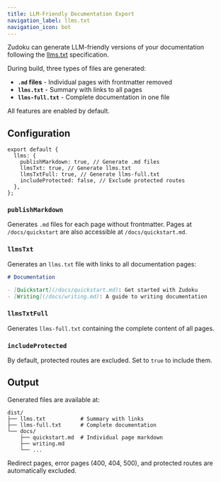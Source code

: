 ```yaml
---
title: LLM-Friendly Documentation Export
navigation_label: llms.txt
navigation_icon: bot
---
```


Zudoku can generate LLM-friendly versions of your documentation following the
[llms.txt](https://llmstxt.org/) specification.

During build, three types of files are generated:

- **`.md` files** - Individual pages with frontmatter removed
- **`llms.txt`** - Summary with links to all pages
- **`llms-full.txt`** - Complete documentation in one file

All features are enabled by default.

## Configuration

```tsx title="zudoku.config.tsx"
export default {
  llms: {
    publishMarkdown: true, // Generate .md files
    llmsTxt: true, // Generate llms.txt
    llmsTxtFull: true, // Generate llms-full.txt
    includeProtected: false, // Exclude protected routes
  },
};
```

### `publishMarkdown`

Generates `.md` files for each page without frontmatter. Pages at `/docs/quickstart` are also
accessible at `/docs/quickstart.md`.

### `llmsTxt`

Generates an `llms.txt` file with links to all documentation pages:

```markdown title="llms.txt"
# Documentation

- [Quickstart](/docs/quickstart.md): Get started with Zudoku
- [Writing](/docs/writing.md): A guide to writing documentation
```

### `llmsTxtFull`

Generates `llms-full.txt` containing the complete content of all pages.

### `includeProtected`

By default, protected routes are excluded. Set to `true` to include them.

## Output

Generated files are available at:

```text
dist/
├── llms.txt           # Summary with links
├── llms-full.txt      # Complete documentation
└── docs/
    ├── quickstart.md  # Individual page markdown
    ├── writing.md
    └── ...
```

Redirect pages, error pages (400, 404, 500), and protected routes are automatically excluded.
